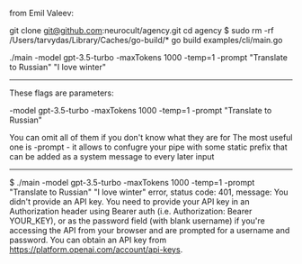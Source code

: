 from Emil Valeev:

git clone git@github.com:neurocult/agency.git
cd agency
$ sudo rm -rf /Users/tarvydas/Library/Caches/go-build/*
go build examples/cli/main.go

./main -model gpt-3.5-turbo -maxTokens 1000 -temp=1 -prompt "Translate to Russian" "I love winter"

---

These flags are parameters:

-model gpt-3.5-turbo -maxTokens 1000 -temp=1 -prompt "Translate to Russian"


You can omit all of them if you don't know what they are for
The most useful one is -prompt - it allows to confugre your pipe with some static prefix that can be added as a system message to every later input



---

$ ./main -model gpt-3.5-turbo -maxTokens 1000 -temp=1 -prompt "Translate to Russian" "I love winter"
error, status code: 401, message: You didn't provide an API key. You need to provide your API key in an Authorization header using Bearer auth (i.e. Authorization: Bearer YOUR_KEY), or as the password field (with blank username) if you're accessing the API from your browser and are prompted for a username and password. You can obtain an API key from https://platform.openai.com/account/api-keys.
